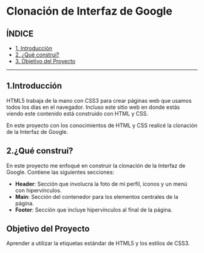 # Clonación de Interfaz de Google

## ÍNDICE

* [1. Introducción](https://github.com/jessica815/My_Portfolio/blob/main/Academic%20Training/Google%20Interface/README.md#1introducci%C3%B3n)
* [2. ¿Qué construí?](https://github.com/jessica815/My_Portfolio/blob/main/Academic%20Training/Google%20Interface/README.md#2qu%C3%A9-constru%C3%AD)
* [3. Objetivo del Proyecto](https://github.com/jessica815/My_Portfolio/blob/main/Academic%20Training/Google%20Interface/README.md#objetivo-del-proyecto)

****
## 1.Introducción
HTML5 trabaja de la mano con CSS3 para crear páginas web que usamos todos los días en el navegador. Incluso este sitio web en donde estás viendo este contenido está construido con HTML y CSS.

En este proyecto con los conocimientos de HTML y CSS realicé la clonación de la Interfaz de Google.

## 2.¿Qué construí?
En este proyecto me enfoqué en construir la clonación de la Interfaz de Google. Contiene las siguientes secciones:

* **Header**: Sección que involucra la foto de mi perfil, iconos y un menú con hipervínculos.
* **Main**: Sección del contenedor para los elementos centrales de la página.
* **Footer**: Sección que incluye hipervínculos al final de la página.

## Objetivo del Proyecto
Aprender a utilizar la etiquetas estándar de HTML5 y los estilos de CSS3.

